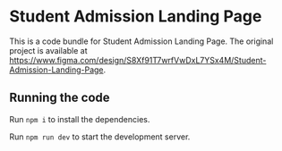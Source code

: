 
  # Student Admission Landing Page

  This is a code bundle for Student Admission Landing Page. The original project is available at https://www.figma.com/design/S8Xf91T7wrfVwDxL7YSx4M/Student-Admission-Landing-Page.

  ## Running the code

  Run `npm i` to install the dependencies.

  Run `npm run dev` to start the development server.
  